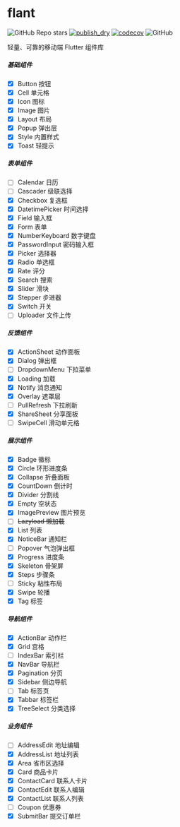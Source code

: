 # flant

![GitHub Repo stars](https://img.shields.io/github/stars/Simon-Bin/flant?style=social) [![publish_dry](https://github.com/Simon-Bin/flant/actions/workflows/publish_dry.yml/badge.svg)](https://github.com/Simon-Bin/flant/actions/workflows/publish_dry.yml) [![codecov](https://codecov.io/gh/Simon-Bin/flant/branch/master/graph/badge.svg?token=TTOTI50ZEM)](https://codecov.io/gh/Simon-Bin/flant) ![GitHub](https://img.shields.io/github/license/Simon-Bin/flant)

轻量、可靠的移动端 Flutter 组件库

##### 基础组件

- [x] Button 按钮
- [x] Cell 单元格
- [x] Icon 图标
- [x] Image 图片
- [x] Layout 布局
- [x] Popup 弹出层
- [x] Style 内置样式
- [x] Toast 轻提示

##### 表单组件

- [ ] Calendar 日历
- [ ] Cascader 级联选择
- [x] Checkbox 复选框
- [x] DatetimePicker 时间选择
- [x] Field 输入框
- [x] Form 表单
- [x] NumberKeyboard 数字键盘
- [x] PasswordInput 密码输入框
- [x] Picker 选择器
- [x] Radio 单选框
- [x] Rate 评分
- [x] Search 搜索
- [x] Slider 滑块
- [x] Stepper 步进器
- [x] Switch 开关
- [ ] Uploader 文件上传

##### 反馈组件

- [x] ActionSheet 动作面板
- [x] Dialog 弹出框
- [ ] DropdownMenu 下拉菜单
- [x] Loading 加载
- [x] Notify 消息通知
- [x] Overlay 遮罩层
- [ ] PullRefresh 下拉刷新
- [x] ShareSheet 分享面板
- [ ] SwipeCell 滑动单元格

##### 展示组件

- [x] Badge 徽标
- [x] Circle 环形进度条
- [x] Collapse 折叠面板
- [x] CountDown 倒计时
- [x] Divider 分割线
- [x] Empty 空状态
- [x] ImagePreview 图片预览
- [ ] ~~Lazyload 懒加载~~
- [x] List 列表
- [x] NoticeBar 通知栏
- [ ] Popover 气泡弹出框
- [x] Progress 进度条
- [x] Skeleton 骨架屏
- [x] Steps 步骤条
- [ ] Sticky 粘性布局
- [x] Swipe 轮播
- [x] Tag 标签

##### 导航组件

- [x] ActionBar 动作栏
- [x] Grid 宫格
- [ ] IndexBar 索引栏
- [x] NavBar 导航栏
- [x] Pagination 分页
- [x] Sidebar 侧边导航
- [ ] Tab 标签页
- [x] Tabbar 标签栏
- [x] TreeSelect 分类选择

##### 业务组件

- [ ] AddressEdit 地址编辑
- [x] AddressList 地址列表
- [x] Area 省市区选择
- [x] Card 商品卡片
- [x] ContactCard 联系人卡片
- [x] ContactEdit 联系人编辑
- [x] ContactList 联系人列表
- [ ] Coupon 优惠券
- [x] SubmitBar 提交订单栏
